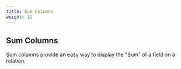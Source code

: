 ```yaml
---
title: Sum Columns
weight: 12
---
```


## Sum Columns

Sum columns provide an easy way to display the "Sum" of a field on a relation.

